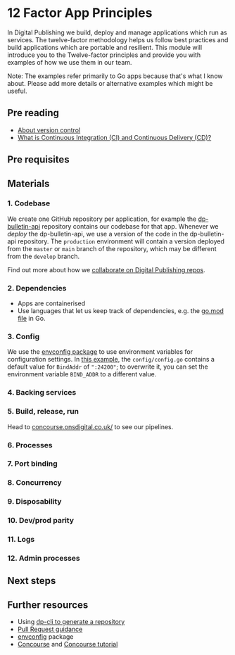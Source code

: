 12 Factor App Principles
===========================

In Digital Publishing we build, deploy and manage applications which run as services. The twelve-factor methodology helps us follow best practices and build applications which are portable and resilient. This module will introduce you to the Twelve-factor principles and provide you with examples of how we use them in our team. 

Note: The examples refer primarily to Go apps because that's what I know about. Please add more details or alternative examples which might be useful.

## Pre reading

- [About version control](https://git-scm.com/book/en/v2/Getting-Started-About-Version-Control)
- [What is Continuous Integration (CI) and Continuous Delivery (CD)?](https://www.redhat.com/en/topics/devops/what-is-ci-cd)


## Pre requisites


## Materials

### 1. Codebase
We create one GitHub repository per application, for example the [dp-bulletin-api](https://github.com/ONSdigital/dp-bulletin-api) repository contains our codebase for that app. 
Whenever we _deploy_ the dp-bulletin-api, we use a version of the code in the dp-bulletin-api repository. The `production` environment will contain a version deployed from the `master` or `main` branch of the repository, which may be different from the `develop` branch.

Find out more about how we [collaborate on Digital Publishing repos](https://github.com/ONSdigital/dp/blob/master/guides/CONTRIBUTING.md).
### 2. Dependencies
- Apps are containerised
- Use languages that let us keep track of dependencies, e.g. the [go.mod file](https://blog.golang.org/using-go-modules) in Go.
### 3. Config
We use the [envconfig package](https://github.com/kelseyhightower/envconfig) to use environment variables for configuration settings. In [this example](https://github.com/ONSdigital/dp-bulletin-api/blob/develop/config/config.go), the `config/config.go` contains a default value for `BindAddr` of `":24200"`; to overwrite it, you can set the environment variable `BIND_ADDR` to a different value.

### 4. Backing services

### 5. Build, release, run
Head to [concourse.onsdigital.co.uk/](https://concourse.onsdigital.co.uk/) to see our pipelines.

### 6. Processes

### 7. Port binding
### 8. Concurrency
### 9. Disposability
### 10. Dev/prod parity
### 11. Logs
### 12. Admin processes

## Next steps


Further resources
----------------------------
- Using [dp-cli to generate a repository](https://github.com/ONSdigital/dp-cli/blob/master/project_generation/COMPLETE_PROJECT_SETUP.md)
- [Pull Request guidance](https://github.com/ONSdigital/dp/blob/master/training/culture-and-process/PULL_REQUEST_GUIDANCE.md)
- [envconfig](https://github.com/kelseyhightower/envconfig) package
- [Concourse](https://concourse-ci.org/docs.html#docs) and [Concourse tutorial](https://concoursetutorial.com/)
